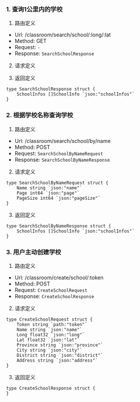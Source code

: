 
### 1. 查询1公里内的学校

1. 路由定义

- Url: /classroom/search/school/:long/:lat
- Method: GET
- Request: `-`
- Response: `SearchSchoolResponse`

2. 请求定义


3. 返回定义


```golang
type SearchSchoolResponse struct {
	SchoolInfos []SchoolInfo `json:"schoolInfos"`
}
```
  


### 2. 根据学校名称查询学校

1. 路由定义

- Url: /classroom/search/school/by/name
- Method: POST
- Request: `SearchSchoolByNameRequest`
- Response: `SearchSchoolByNameResponse`

2. 请求定义


```golang
type SearchSchoolByNameRequest struct {
	Name string `json:"name"`
	Page int64 `json:"page"`
	PageSize int64 `json:"pageSize"`
}
```


3. 返回定义


```golang
type SearchSchoolByNameResponse struct {
	SchoolInfos []SchoolInfo `json:"schoolInfos"`
}
```
  


### 3. 用户主动创建学校

1. 路由定义

- Url: /classroom/create/school/:token
- Method: POST
- Request: `CreateSchoolRequest`
- Response: `CreateSchoolResponse`

2. 请求定义


```golang
type CreateSchoolRequest struct {
	Token string `path:"token"`
	Name string `json:"name"`
	Long float32 `json:"long"`
	Lat float32 `json:"lat"`
	Province string `json:"province"`
	City string `json:"city"`
	District string `json:"district"`
	Address string `json:"address"`
}
```


3. 返回定义


```golang
type CreateSchoolResponse struct {
}
```
  

